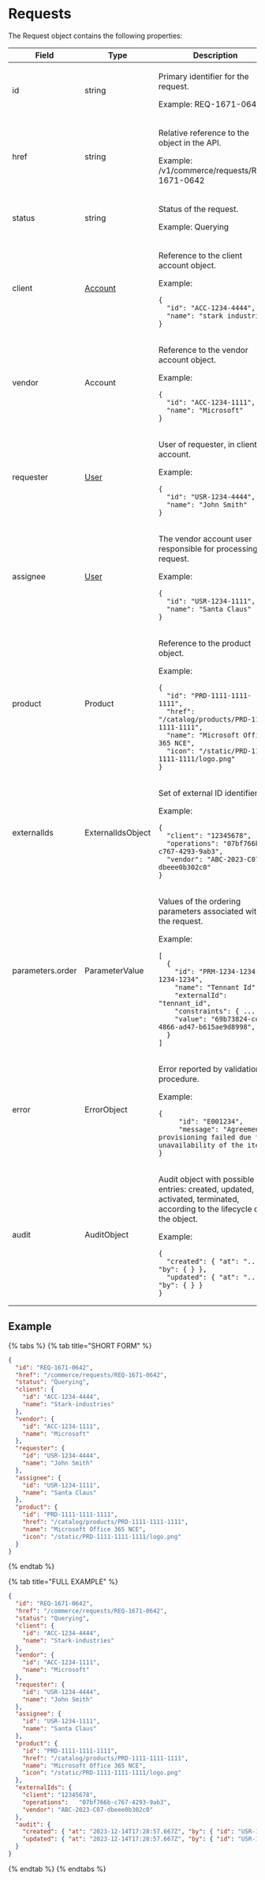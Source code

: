 # Requests

The Request object contains the following properties:

<table><thead><tr><th width="178">Field</th><th width="167">Type</th><th>Description</th></tr></thead><tbody><tr><td>id</td><td>string</td><td><p>Primary identifier for the request.</p><p></p><p>Example: REQ-1671-0642</p></td></tr><tr><td>href</td><td>string</td><td><p>Relative reference to the object in the API.</p><p></p><p>Example: /v1/commerce/requests/REQ-1671-0642</p></td></tr><tr><td>status</td><td>string</td><td><p>Status of the request. </p><p></p><p>Example: Querying</p></td></tr><tr><td>client</td><td><a href="../../accounts-api/account/#account-object">Account</a></td><td><p>Reference to the client account object. </p><p></p><p>Example:</p><pre class="language-json" data-overflow="wrap" data-line-numbers><code class="lang-json">{ 
  "id": "ACC-1234-4444",
  "name": "stark industries"
}
</code></pre></td></tr><tr><td>vendor</td><td>Account</td><td><p>Reference to the vendor account object. </p><p></p><p>Example:</p><pre class="language-json" data-overflow="wrap" data-line-numbers><code class="lang-json">{ 
  "id": "ACC-1234-1111",
  "name": "Microsoft"
}
</code></pre></td></tr><tr><td>requester</td><td><a href="../../accounts-api/users/#user-object">User</a></td><td><p>User of requester, in client account. </p><p></p><p>Example:</p><pre class="language-json"><code class="lang-json">{ 
  "id": "USR-1234-4444",
  "name": "John Smith"
}
</code></pre></td></tr><tr><td>assignee</td><td><a href="../../accounts-api/users/#user-object">User</a></td><td><p>The vendor account user responsible for processing the request. </p><p></p><p>Example:</p><pre class="language-json" data-overflow="wrap" data-line-numbers><code class="lang-json">{ 
  "id": "USR-1234-1111",
  "name": "Santa Claus"
}
</code></pre></td></tr><tr><td>product</td><td>Product</td><td><p>Reference to the product object. </p><p></p><p>Example:</p><pre class="language-json" data-overflow="wrap" data-line-numbers><code class="lang-json">{
  "id": "PRD-1111-1111-1111",
  "href": "/catalog/products/PRD-1111-1111-1111",
  "name": "Microsoft Office 365 NCE",
  "icon": "/static/PRD-1111-1111-1111/logo.png"
}
</code></pre></td></tr><tr><td>externalIds</td><td>ExternalIdsObject</td><td><p>Set of external ID identifiers.</p><p></p><p>Example:</p><pre class="language-json" data-overflow="wrap" data-line-numbers><code class="lang-json">{
  "client": "12345678",
  "operations":	"07bf766b-c767-4293-9ab3",
  "vendor": "ABC-2023-C07-dbeee0b302c0"
}
</code></pre></td></tr><tr><td>parameters.order</td><td>ParameterValue</td><td><p>Values of the ordering parameters associated with the request.</p><p></p><p>Example:</p><pre class="language-json" data-overflow="wrap" data-line-numbers><code class="lang-json">[
  {
    "id": "PRM-1234-1234-1234-1234",
    "name": "Tennant Id",
    "externalId": "tennant_id",
    "constraints": { ... },
    "value": "69b73824-ce76-4866-ad47-b615ae9d8998",
  }
]
</code></pre></td></tr><tr><td>error</td><td>ErrorObject</td><td><p>Error reported by validation procedure. </p><p></p><p>Example:</p><pre class="language-json" data-overflow="wrap" data-line-numbers><code class="lang-json">{
     "id": "E001234",
     "message": "Agreement provisioning failed due to unavailability of the item"
}
</code></pre></td></tr><tr><td>audit</td><td>AuditObject</td><td><p>Audit object with possible entries: created, updated, activated, terminated, according to the lifecycle of the object. </p><p></p><p>Example:</p><pre class="language-json" data-overflow="wrap" data-line-numbers><code class="lang-json">{
  "created": { "at": "...", "by": { } },
  "updated": { "at": "...", "by": { } }
}
</code></pre></td></tr></tbody></table>

## Example <a href="#example" id="example"></a>

{% tabs %}
{% tab title="SHORT FORM" %}
```json
{
  "id": "REQ-1671-0642",
  "href": "/commerce/requests/REQ-1671-0642",
  "status": "Querying",
  "client": { 
    "id": "ACC-1234-4444",
    "name": "Stark-industries"
  },
  "vendor": { 
    "id": "ACC-1234-1111",
    "name": "Microsoft"
  },
  "requester": { 
    "id": "USR-1234-4444",
    "name": "John Smith"
  },
  "assignee": { 
    "id": "USR-1234-1111",
    "name": "Santa Claus"
  },
  "product": {
    "id": "PRD-1111-1111-1111",
    "href": "/catalog/products/PRD-1111-1111-1111",
    "name": "Microsoft Office 365 NCE",
    "icon": "/static/PRD-1111-1111-1111/logo.png"
  }
}
```
{% endtab %}

{% tab title="FULL EXAMPLE" %}
```json
{
  "id": "REQ-1671-0642",
  "href": "/commerce/requests/REQ-1671-0642",
  "status": "Querying",
  "client": { 
    "id": "ACC-1234-4444",
    "name": "Stark-industries"
  },
  "vendor": { 
    "id": "ACC-1234-1111",
    "name": "Microsoft"
  },
  "requester": { 
    "id": "USR-1234-4444",
    "name": "John Smith"
  },
  "assignee": { 
    "id": "USR-1234-1111",
    "name": "Santa Claus"
  },
  "product": {
    "id": "PRD-1111-1111-1111",
    "href": "/catalog/products/PRD-1111-1111-1111",
    "name": "Microsoft Office 365 NCE",
    "icon": "/static/PRD-1111-1111-1111/logo.png"
  },
  "externalIds": {
    "client": "12345678",
    "operations":	"07bf766b-c767-4293-9ab3",
    "vendor": "ABC-2023-C07-dbeee0b302c0"
  },
  "audit": {
    "created": { "at": "2023-12-14T17:28:57.667Z", "by": { "id": "USR-1234-1234", "name": "John Smith" } },
    "updated": { "at": "2023-12-14T17:28:57.667Z", "by": { "id": "USR-1234-1234", "name": "John Smith" } }
  }
}
```
{% endtab %}
{% endtabs %}
